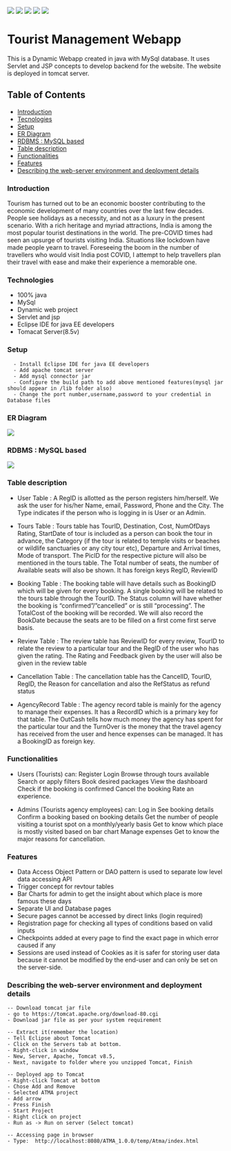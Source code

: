 ![](Demo_Images/demo1.png)
![](Demo_Images/demo2.png)
![](Demo_Images/demo7.png)
![](Demo_Images/demo4.png)
![](Demo_Images/demo6.png)


# Tourist Management Webapp
This is a Dynamic Webapp created in java with MySql database. It uses Servlet and JSP concepts to develop backend for the website. The website is deployed in tomcat server.

## Table of Contents
  * [Introduction](#general-info)
  * [Tecnologies](#technologies)
  * [Setup](#setup)
  * [ER Diagram](#ER-Diagram)
  * [RDBMS : MySQL based](#RDBMS)
  * [Table description](#TABLE-DESCRIPTION)
  * [Functionalities](#Functionalities)
  * [Features](#Features)
  * [Describing the web-server environment and  deployment details](#web-server)
 
### Introduction 
 Tourism has turned out to be an economic booster contributing to the economic development of many countries over the last few decades. People see holidays as a necessity, and not as a luxury in the present scenario. With a rich heritage and myriad attractions, India is among the most popular tourist destinations in the world. The pre-COVID times had seen an upsurge of tourists visiting India. Situations like lockdown have made people yearn to travel. Foreseeing the boom in the number of travellers who would visit India post COVID, I attempt to help travellers plan their travel with ease and make their experience a memorable one.

### Technologies 
  - 100% java
  - MySql
  - Dynamic web project
  - Servlet and jsp
  - Eclipse IDE for java EE developers
  - Tomacat Server(8.5v)

### Setup
```
  - Install Eclipse IDE for java EE developers
  - Add apache tomcat server 
  - Add mysql connector jar
  - Configure the build path to add above mentioned features(mysql jar should appear in /lib folder also)
  - Change the port number,username,password to your credential in Database files
```

### ER Diagram
 ![](Demo_Images/ERdiagram.png)

### RDBMS : MySQL based
 ![](Demo_Images/rdbms.jpg)

### Table description
- User Table :
A RegID is allotted as the person registers him/herself. We ask the user for his/her Name, email, Password, Phone and the City. The Type indicates if the person who is logging in is User or an Admin.  

- Tours Table :
Tours table has TourID, Destination, Cost, NumOfDays  Rating, StartDate of tour is included as a person can book the tour in advance, the Category (if the tour is related to temple visits or beaches or wildlife sanctuaries or any city tour etc), Departure and Arrival times, Mode of transport. The PicID for the respective picture will also be mentioned in the tours table. The Total number of seats, the number of Available seats will also be shown. It has foreign keys RegID, ReviewID

- Booking Table :
The booking table will have details such as BookingID which will be given for every booking. A single booking will be related to the tours table through the TourID. The Status column will have whether the booking is “confirmed”/”cancelled” or is still “processing”.
The TotalCost of the booking will be recorded. We will also record the BookDate because the seats are to be filled on a first come first serve basis.

- Review Table :
The review table has ReviewID for every review, TourID to relate the review to a particular tour and the RegID of the user who has given the rating. The Rating and Feedback given by the user will also be given in the review table

- Cancellation Table :
The cancellation table has the CancelID, TourID, RegID, the Reason for cancellation and also the RefStatus as refund status 

- AgencyRecord Table :
The agency record table is mainly for the agency to manage their expenses. It has a RecordID which is a primary key for that table. The OutCash tells how much money the agency has spent for the particular tour and the TurnOver is the money that the travel agency has received from the user and hence expenses can be managed. It has a BookingID as foreign key.


### Functionalities
- Users (Tourists) can:
Register
Login
Browse through tours available
Search or apply filters 
Book desired packages
View the dashboard 
Check if the booking is confirmed
Cancel the booking
Rate an experience.

- Admins (Tourists agency employees) can:
Log in
See booking details
Confirm a booking based on booking details 
Get the number of people visiting a tourist spot on a monthly/yearly basis
Get to know which place is mostly visited based on bar chart
Manage expenses
Get to know the major reasons for cancellation.

### Features
- Data Access Object Pattern or DAO pattern is used to separate low level data accessing API
- Trigger concept for revtour tables
- Bar Charts for admin to get the insight about which place is more famous these days
- Separate UI and Database pages
- Secure pages cannot be accessed by direct links (login required)
- Registration page for checking all types of conditions based on valid inputs
- Checkpoints added at every page to find the exact page in which error caused if any
- Sessions are used instead of Cookies as it is safer for storing user data because it cannot be modified by the end-user and can only be set on the server-side.

### Describing the web-server environment and  deployment details
```
-- Download tomcat jar file
- go to https://tomcat.apache.org/download-80.cgi
- Download jar file as per your system requirement

-- Extract it(remember the location)
- Tell Eclipse about Tomcat
- Click on the Servers tab at bottom.
- Right-click in window
- New, Server, Apache, Tomcat v8.5,
- Next, navigate to folder where you unzipped Tomcat, Finish

-- Deployed app to Tomcat
- Right-click Tomcat at bottom
- Chose Add and Remove
- Selected ATMA project
- Add arrow
- Press Finish
- Start Project
- Right click on project
- Run as -> Run on server (Select tomcat)

-- Accessing page in browser
- Type:  http://localhost:8080/ATMA_1.0.0/temp/Atma/index.html
```


 

